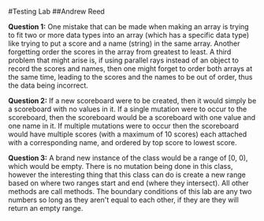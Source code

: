 #Testing Lab
##Andrew Reed

**Question 1:** One mistake that can be made when making an array is trying to fit two or more data types into an array (which has a specific data type) like trying to put a score and a name (string) in the same array. Another forgetting order the scores in the array from greatest to least. A third problem that might arise is, if using parallel rays instead of an object to record the scores and names, then one might forget to order both arrays at the same time, leading to the scores and the names to be out of order, thus the data being incorrect.

**Question 2:** If a new scoreboard were to be created, then it would simply be a scoreboard with no values in it. If a single mutation were to occur to the scoreboard, then the scoreboard would be a scoreboard with one value and one name in it. If multiple mutations were to occur then the scoreboard would have multiple scores (with a maximum of 10 scores) each attached with a corresponding name, and ordered by top score to lowest score.

**Question 3:** A brand new instance of the class would be a range of [0, 0), which would be empty. There is no mutation being done in this class, however the interesting thing that this class can do is create a new range based on where two ranges start and end (where they intersect). All other methods are call methods. The boundary conditions of this lab are any two numbers so long as they aren't equal to each other, if they are they will return an empty range.